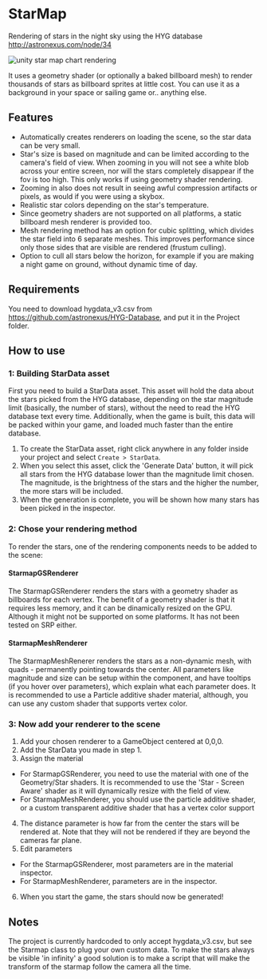 # StarMap
Rendering of stars in the night sky using the HYG database http://astronexus.com/node/34

![unity star map chart rendering](http://i.imgur.com/rEFGI4Sl.png)

It uses a geometry shader (or optionally a baked billboard mesh) to render thousands of stars as billboard sprites at little cost. You can use it as a background in your space or sailing game or.. anything else.

## Features
* Automatically creates renderers on loading the scene, so the star data can be very small.
* Star's size is based on magnitude and can be limited according to the camera's field of view. When zooming in you will not see a white blob across your entire screen, nor will the stars completely disappear if the fov is too high. This only works if using geometry shader rendering.
* Zooming in also does not result in seeing awful compression artifacts or pixels, as would if you were using a skybox.
* Realistic star colors depending on the star's temperature.
* Since geometry shaders are not supported on all platforms, a static billboard mesh renderer is provided too.
* Mesh rendering method has an option for cubic splitting, which divides the star field into 6 separate meshes. This improves performance since only those sides that are visible are rendered (frustum culling).
* Option to cull all stars below the horizon, for example if you are making a night game on ground, without dynamic time of day.

## Requirements
You need to download hygdata_v3.csv from https://github.com/astronexus/HYG-Database, and put it in the Project folder.

## How to use
### 1: Building StarData asset
First you need to build a StarData asset. This asset will hold the data about the stars picked from the HYG database, depending on the star magnitude limit (basically, the number of stars), without the need to read the HYG database text every time. Additionally, when the game is built, this data will be packed within your game, and loaded much faster than the entire database.
1. To create the StarData asset, right click anywhere in any folder inside your project and select `Create > StarData`.
2. When you select this asset, click the 'Generate Data' button, it will pick all stars from the HYG database lower than the magnitude limit chosen. The magnitude, is the brightness of the stars and the higher the number, the more stars will be included.
3. When the generation is complete, you will be shown how many stars has been picked in the inspector.

### 2: Chose your rendering method
To render the stars, one of the rendering components needs to be added to the scene:
#### StarmapGSRenderer
The StarmapGSRenderer renders the stars with a geometry shader as billboards for each vertex. The benefit of a geometry shader is that it requires less memory, and it can be dinamically resized on the GPU. Although it might not be supported on some platforms. It has not been tested on SRP either.
#### StarmapMeshRenderer 
The StarmapMeshRenerer renders the stars as a non-dynamic mesh, with quads - permanently pointing towards the center. All parameters like magnitude and size can be setup within the component, and have tooltips (if you hover over parameters), which explain what each parameter does. It is recommended to use a Particle additive shader material, although, you can use any custom shader that supports vertex color.

### 3: Now add your renderer to the scene
1. Add your chosen renderer to a GameObject centered at 0,0,0.
2. Add the StarData you made in step 1.
3. Assign the material
  * For StarmapGSRenderer, you need to use the material with one of the Geometry/Star shaders. It is recommended to use the 'Star - Screen Aware' shader as it will dynamically resize with the field of view.
  * For StarmapMeshRenderer, you should use the particle additive shader, or a custom transparent additive shader that has a vertex color support
4. The distance parameter is how far from the center the stars will be rendered at. Note that they will not be rendered if they are beyond the cameras far plane.
5. Edit parameters
  * For the StarmapGSRenderer, most parameters are in the material inspector.
  * For StarmapMeshRenderer, parameters are in the inspector.
6. When you start the game, the stars should now be generated!

## Notes
The project is currently hardcoded to only accept hygdata_v3.csv, but see the Starmap class to plug your own custom data.
To make the stars always be visible 'in infinity' a good solution is to make a script that will make the transform of the starmap follow the camera all the time.
